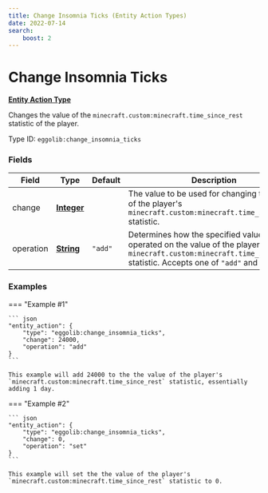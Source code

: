 ```yaml
---
title: Change Insomnia Ticks (Entity Action Types)
date: 2022-07-14
search:
    boost: 2
---
```


#   Change Insomnia Ticks

**[Entity Action Type]**

Changes the value of the `minecraft.custom:minecraft.time_since_rest` statistic of the player.

Type ID: `eggolib:change_insomnia_ticks`


### Fields

Field | Type | Default | Description
------|------|---------|------------
change | **[Integer]** | | The value to be used for changing the value of the player's `minecraft.custom:minecraft.time_since_rest` statistic.
operation | **[String]** | `"add"` | Determines how the specified value will be operated on the value of the player's `minecraft.custom:minecraft.time_since_rest` statistic. Accepts one of `"add"` and `"set"`.


### Examples

=== "Example #1"

    ``` json
    "entity_action": {
        "type": "eggolib:change_insomnia_ticks",
        "change": 24000,
        "operation": "add"
    }
    ```

    This example will add 24000 to the the value of the player's `minecraft.custom:minecraft.time_since_rest` statistic, essentially adding 1 day.


=== "Example #2"

    ``` json
    "entity_action": {
        "type": "eggolib:change_insomnia_ticks",
        "change": 0,
        "operation": "set"
    }
    ```

    This example will set the the value of the player's `minecraft.custom:minecraft.time_since_rest` statistic to 0.



[Entity Action Type]: ../entity_action_types.md
[Integer]: https://origins.readthedocs.io/en/latest/types/data_types/integer
[String]: https://origins.readthedocs.io/en/latest/types/data_types/string
